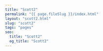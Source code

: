 ```yaml
---
title: "Scott2"
permalink: "{{ page.fileSlug }}/index.html"
layout: "scott2.html"
slug: "scott2"
tags: "pages"
seo:
  title: "Scott2"
  og_title: "Scott2"
---
```



